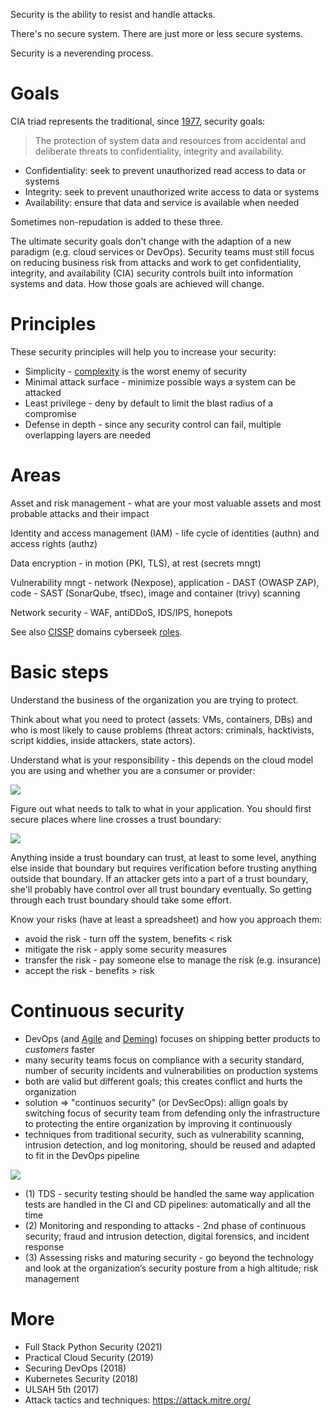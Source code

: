Security is the ability to resist and handle attacks.

There's no secure system. There are just more or less secure systems.

Security is a neverending process.

# Goals

CIA triad represents the traditional, since [1977](https://nvlpubs.nist.gov/nistpubs/Legacy/SP/nbsspecialpublication500-19.pdf), security goals:

> The protection of system data and resources from accidental and deliberate threats to confidentiality, integrity and availability.

* Confidentiality: seek to prevent unauthorized read access to data or systems
* Integrity: seek to prevent unauthorized write access to data or systems
* Availability: ensure that data and service is available when needed

Sometimes non-repudation is added to these three.

The ultimate security goals don't change with the adaption of a new paradigm (e.g. cloud services or DevOps). Security teams must still focus on reducing business risk from attacks and work to get confidentiality, integrity, and availability (CIA) security controls built into information systems and data. How those goals are achieved will change.

# Principles

These security principles will help you to increase your security:

* Simplicity - [complexity](https://www.schneier.com/blog/archives/2022/08/security-and-cheap-complexity.html) is the worst enemy of security
* Minimal attack surface - minimize possible ways a system can be attacked
* Least privilege - deny by default to limit the blast radius of a compromise
* Defense in depth - since any security control can fail, multiple overlapping layers are needed

# Areas

Asset and risk management - what are your most valuable assets and most probable attacks and their impact

Identity and access management (IAM) - life cycle of identities (authn) and access rights (authz)

Data encryption - in motion (PKI, TLS), at rest (secrets mngt)

Vulnerability mngt - network (Nexpose), application - DAST (OWASP ZAP), code - SAST (SonarQube, tfsec), image and container (trivy) scanning

Network security - WAF, antiDDoS, IDS/IPS, honepots

See also [CISSP](https://en.wikipedia.org/wiki/Certified_Information_Systems_Security_Professional) domains cyberseek [roles](https://www.cyberseek.org/pathway.html).

# Basic steps

Understand the business of the organization you are trying to protect.

Think about what you need to protect (assets: VMs, containers, DBs) and who is most likely to cause problems (threat actors: criminals, hacktivists, script kiddies, inside attackers, state actors).

Understand what is your responsibility - this depends on the cloud model you are using and whether you are a consumer or provider:

<img src="https://user-images.githubusercontent.com/1047259/138699080-24091008-c78f-48c1-bcc9-e9ac6afd0f8d.png" style="max-width:100%;height:auto;"> 

Figure out what needs to talk to what in your application. You should first secure places where line crosses a trust boundary:

<img src="https://user-images.githubusercontent.com/1047259/138698724-4a6ecae8-fe54-4d45-b7a8-3b35dfab50e1.png" style="max-width:100%;height:auto;"> 

Anything inside a trust boundary can trust, at least to some level, anything else inside that boundary but requires verification before trusting anything outside that boundary. If an attacker gets into a part of a trust boundary, she'll probably have control over all trust boundary eventually. So getting through each trust boundary should take some effort.

Know your risks (have at least a spreadsheet) and how you approach them:

* avoid the risk - turn off the system, benefits < risk
* mitigate the risk - apply some security measures
* transfer the risk - pay someone else to manage the risk (e.g. insurance)
* accept the risk - benefits > risk

# Continuous security

* DevOps (and [Agile](http://agilemanifesto.org/) and [Deming](https://deming.org/explore/fourteen-points)) focuses on shipping better products to *customers* faster
* many security teams focus on compliance with a security standard, number of security incidents and vulnerabilities on production systems
* both are valid but different goals; this creates conflict and hurts the organization
* solution => "continuos security" (or DevSecOps): allign goals by switching focus of security team from defending only the infrastructure to protecting the entire organization by improving it continuously
* techniques from traditional security, such as vulnerability scanning, intrusion detection, and log monitoring, should be reused and adapted to fit in the DevOps pipeline

<img src="https://user-images.githubusercontent.com/1047259/141968423-133c5f24-6c1e-4eaf-89e0-167fae88c31e.png" style="max-width:100%;height:auto;"> 

* (1) TDS - security testing should be handled the same way application tests are handled in the CI and CD pipelines: automatically and all the time
* (2) Monitoring and responding to attacks - 2nd phase of continuous security; fraud and intrusion detection, digital forensics, and incident response
* (3) Assessing risks and maturing security - go beyond the technology and look at the organization’s security posture from a high altitude; risk management

# More

* Full Stack Python Security (2021)
* Practical Cloud Security (2019)
* Securing DevOps (2018)
* Kubernetes Security (2018)
* ULSAH 5th (2017)
* Attack tactics and techniques: https://attack.mitre.org/
